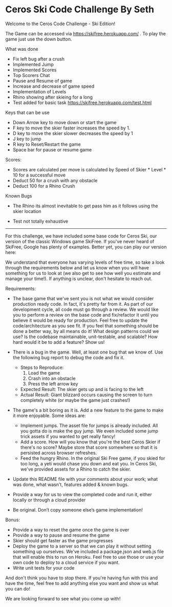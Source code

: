 # Ceros Ski Code Challenge  By Seth

Welcome to the Ceros Code Challenge - Ski Edition!


The Game can be accessed via https://skifree.herokuapp.com/ . To play the game just use the down button.

What was done
* Fix left bug after a crush
* Implemented Jump
* Implemented Scores
* Top Scorers Chat
* Pause and Resume of game
* Increase and decrease of game speed
* Implementation of Levels
* Rhino showing after skieing for a long
* Test added for basic task https://skifree.herokuapp.com/test.html


Keys that can be use 
* Down Arrow key to move down or start the game
* F key to move the skier faster increases the speed by 1.
* D key to move the skier slower decreases the speed by 1
* J key to jump
* R key to Reset/Restart the game
* Space bar for pause or resume game


Scores:
* Scores are calculated per move is calculated by Speed of Skier * Level * 10 for a successful move
* Deduct 50 for a crush with any obstacle
* Deduct 100 for a Rhino Crush

Known Bugs
* The Rhino its almost inevitable to get pass him as it follows using the skier location

* Test not totally exhaustive

----------------
For this challenge, we have included some base code for Ceros Ski, our version of the classic Windows game SkiFree. If
you've never heard of SkiFree, Google has plenty of examples. Better yet, you can play our version here: 


We understand that everyone has varying levels of free time, so take a look through the requirements below and let us 
know when you will have something for us to look at (we also get to see how well you estimate and manage your time!). 
If anything is unclear, don't hesitate to reach out.

Requirements:
* The base game that we've sent you is not what we would consider production ready code. In fact, it's pretty far from
  it. As part of our development cycle, all code must go through a review. We would like you to perform a review
  on the base code and fix/refactor it until you believe it would be ready for production. Feel free to update the
  code/architecture as you see fit. If you feel that something should be done a better way, by all means do it! What 
  design patterns could we use? Is the codebase maintainable, unit-testable, and scalable? How hard would it be to add 
  a feature? Show us!
* There is a bug in the game. Well, at least one bug that we know of. Use the following bug report to debug the code
  and fix it.
  * Steps to Reproduce:
    1. Load the game
    1. Crash into an obstacle
    1. Press the left arrow key
  * Expected Result: The skier gets up and is facing to the left
  * Actual Result: Giant blizzard occurs causing the screen to turn completely white (or maybe the game just crashes!)

  
* The game's a bit boring as it is. Add a new feature to the game to make it more enjoyable. Some ideas are:
  * Implement jumps. The asset file for jumps is already included. All you gotta do is make the guy jump. We even included
      some jump trick assets if you wanted to get really fancy!
  * Add a score. How will you know that you're the best Ceros Skier if there's no score? Maybe store that score
      somewhere so that it is persisted across browser refreshes.
  * Feed the hungry Rhino. In the original Ski Free game, if you skied for too long, a yeti would chase you
      down and eat you.   In Ceros Ski, we've provided assets for a Rhino to catch the skier.
* Update this README file with your comments about your work; what was done, what wasn't, features added & known bugs.
* Provide a way for us to view the completed code and run it, either locally or through a cloud provider
* Be original. Don’t copy someone else’s game implementation!

Bonus:
* Provide a way to reset the game once the game is over
* Provide a way to pause and resume the game
* Skier should get faster as the game progresses
* Deploy the game to a server so that we can play it without setting something up ourselves. We've included a 
  package.json and web.js file that will enable this to run on Heroku. Feel free to use those or use your own code to 
  deploy to a cloud service if you want.
* Write unit tests for your code

And don't think you have to stop there. If you're having fun with this and have the time, feel free to add anything else
you want and show us what you can do! 

We are looking forward to see what you come up with!
